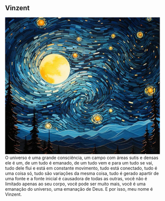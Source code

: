 ## Vinzent
![](banner.png)
O universo é uma grande consciência, um campo com áreas sutis e densas ele é um, de um tudo é emanado, de um tudo vem e para um tudo se vai, tudo dele flui e está em constante movimento, tudo está conectado, tudo é uma coisa só, tudo são variações da mesma coisa, tudo é gerado apartir de uma fonte e a fonte inicial é causadora de todas as outras, você não é limitado apenas ao seu corpo, você pode ser muito mais, você é uma emanação do universo, uma emanação de Deus. E por isso, meu nome é Vinzent.


